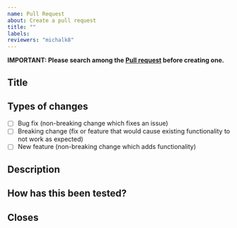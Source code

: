 ```yaml
---
name: Pull Request
about: Create a pull request
title: ""
labels:
reviewers: "michalk8"
---
```


**IMPORTANT: Please search among the [Pull request](../) before creating one.**

## Title
<!--- Provide a general summary of your changes in the Title above -->

## Types of changes
<!--- What types of changes does your code introduce? Put an `x` in all the boxes that apply: -->
- [ ] Bug fix (non-breaking change which fixes an issue)
- [ ] Breaking change (fix or feature that would cause existing functionality to not work as expected)
- [ ] New feature (non-breaking change which adds functionality)

## Description
<!--- Clearly and concisely describe your changes. -->

## How has this been tested?
<!--- Describe in detail how you've tested your changes. -->

## Closes
<!--- Type `closes #XXXX` in your comment to auto-close the issue that your PR fixes (if such). -->
